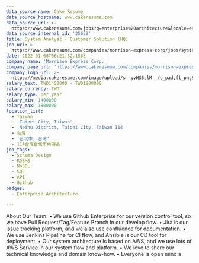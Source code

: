 ```yaml
---
data_source_name: Cake Resume
data_source_hostname: www.cakeresume.com
data_source_url: >-
  https://www.cakeresume.com/jobs?q=enterprise%20architecture&locale=en&range%5Bsalary_range%5D%5Bmin%5D=1000000
data_source_internal_id: '35659'
title: System Analyst - Customer Solution (HQ)
job_url: >-
  https://www.cakeresume.com/companies/morrison-express-corp/jobs/system-analyst-customer-solution-hq
date: 2022-01-06T06:21:32.156Z
company_name: 'Morrison Express Corp. '
company_page_url: 'https://www.cakeresume.com/companies/morrison-express-corp'
company_logo_url: >-
  https://media.cakeresume.com/image/upload/s--yvHS6slM--/c_pad,fl_png8,h_200,w_200/v1633687199/oku5mwknkw09u9uqq7bc.png
salary_text: TWD1400000 - TWD1800000
salary_currency: TWD
salary_type: per_year
salary_min: 1400000
salary_max: 1800000
location_list:
  - Taiwan
  - 'Taipei City, Taiwan'
  - 'Neihu District, Taipei City, Taiwan 114'
  - 台灣
  - '台北市, 台灣'
  - 114台灣台北市內湖區
job_tags:
  - Schema Design
  - RDBMS
  - NoSQL
  - SQL
  - API
  - Github
badges:
  - Enterprise Architecture

---
```


About Our Team: • We use Github Enterprise for our version control tool, so we have Pull Request/Tag/Feature Branch in our develop flow. • Jira is our issue tracking platform, and we also use confluence for documentation. • We use Jenkins Pipeline for CI flow, and Ansible is our CD tool for deployment. • Our system architecture is based on AWS, and we use lots of AWS Service in our system flow and platform. • We love to share our technical knowledge and domain know-how. • Everyone is open mind a